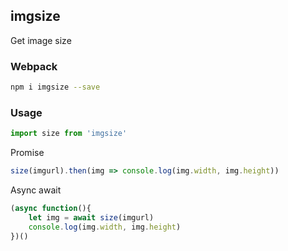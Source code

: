 imgsize
---
Get image size

### Webpack
```sh
npm i imgsize --save
```

### Usage
```js
import size from 'imgsize'
```
Promise
```js
size(imgurl).then(img => console.log(img.width, img.height))
```

Async await
```js
(async function(){
    let img = await size(imgurl)
    console.log(img.width, img.height)
})()
```
